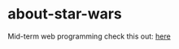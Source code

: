 # about-star-wars
Mid-term web programming
check this out: <a href="https://arashalaei.github.io/about-star-wars">here</a>
